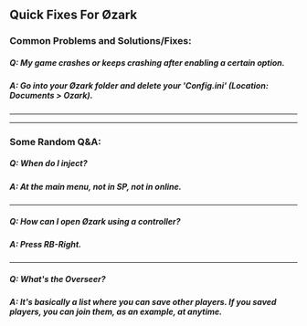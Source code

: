 ## Quick Fixes For Øzark


### Common Problems and Solutions/Fixes:

##### Q: My game crashes or keeps crashing after enabling a certain option.
##### A: Go into your Øzark folder and delete your 'Config.ini' (Location: Documents > Ozark).
___
___
### Some Random Q&A:

##### Q: When do I inject?
##### A: At the main menu, not in SP, not in online.
___
##### Q: How can I open Øzark using a controller?
##### A: Press RB-Right.
___
##### Q: What's the Overseer?
##### A: It's basically a list where you can save other players. If you saved players, you can join them, as an example, at anytime.